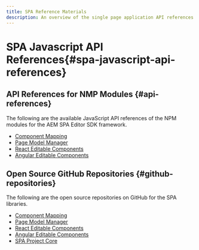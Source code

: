 ```yaml
---
title: SPA Reference Materials
description: An overview of the single page application API references and source code repositories
---
```


# SPA Javascript API References{#spa-javascript-api-references}

## API References for NMP Modules {#api-references}

The following are the available JavaScript API references of the NPM modules for the AEM SPA Editor SDK framework.

* [Component Mapping](https://www.npmjs.com/package/@adobe/aem-spa-component-mapping)
* [Page Model Manager](https://www.npmjs.com/package/@adobe/aem-spa-model-manager)
* [React Editable Components](https://www.npmjs.com/package/@adobe/aem-react-editable-components)
* [Angular Editable Components](https://www.npmjs.com/package/@adobe/aem-angular-editable-components)

## Open Source GitHub Repositories {#github-repositories}

The following are the open source repositories on GitHub for the SPA libraries.

* [Component Mapping](https://github.com/adobe/aem-spa-component-mapping)
* [Page Model Manager](https://github.com/adobe/aem-spa-page-model-manager)
* [React Editable Components](https://github.com/adobe/aem-react-editable-components)
* [Angular Editable Components](https://github.com/adobe/aem-angular-editable-components)
* [SPA Project Core](https://github.com/adobe/aem-spa-project-core)
